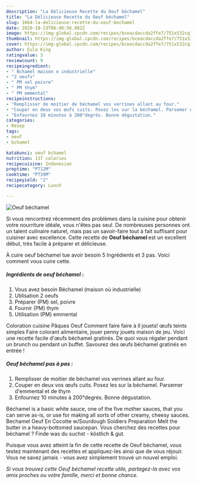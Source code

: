 ```yaml
---
description: "La Délicieuse Recette du Oeuf béchamel"
title: "La Délicieuse Recette du Oeuf béchamel"
slug: 1664-la-delicieuse-recette-du-oeuf-bechamel
date: 2020-10-23T06:48:56.882Z
image: https://img-global.cpcdn.com/recipes/bceacdaccda2ffe7/751x532cq70/oeuf-bechamel-photo-principale-de-la-recette.jpg
thumbnail: https://img-global.cpcdn.com/recipes/bceacdaccda2ffe7/751x532cq70/oeuf-bechamel-photo-principale-de-la-recette.jpg
cover: https://img-global.cpcdn.com/recipes/bceacdaccda2ffe7/751x532cq70/oeuf-bechamel-photo-principale-de-la-recette.jpg
author: Eula King
ratingvalue: 3
reviewcount: 9
recipeingredient:
- " Bchamel maison o industrielle"
- "2 oeufs"
- " PM sel poivre"
- " PM thym"
- " PM emmental"
recipeinstructions:
- "Remplisser de moitier de béchamel vos verrines allant au four."
- "Couper en deux vos œufs cuits. Posez les sur la béchamel. Parsemer d&#39;emmental et de thym"
- "Enfournez 10 minutes à 200°degrés. Bonne dégustation."
categories:
- Resep
tags:
- oeuf
- bchamel

katakunci: oeuf bchamel 
nutrition: 137 calories
recipecuisine: Indonesian
preptime: "PT12M"
cooktime: "PT39M"
recipeyield: "2"
recipecategory: Lunch

---
```



![Oeuf béchamel](https://img-global.cpcdn.com/recipes/bceacdaccda2ffe7/751x532cq70/oeuf-bechamel-photo-principale-de-la-recette.jpg)

Si vous rencontrez récemment des problèmes dans la cuisine pour obtenir votre nourriture idéale, vous n'êtes pas seul. De nombreuses personnes ont un talent culinaire naturel, mais pas un savoir-faire tout à fait suffisant pour cuisiner avec excellence. Cette recette de <strong> Oeuf béchamel </strong> est un excellent début, très facile à préparer et délicieuse.

<!--inarticleads1-->

À cuire oeuf béchamel tue avoir besoin 5 Ingrédients et 3 pas. Voici comment vous cuire cette.

##### Ingrédients de oeuf béchamel :

1. Vous avez besoin  Béchamel (maison où industrielle)
1. Utilisation 2 oeufs
1. Préparer  (PM) sel, poivre
1. Fournir  (PM) thym
1. Utilisation  (PM) emmental


Coloration cuisine Pâques Oeuf Comment faire faire à Il jouets! œufs teints simples Faire colorant alimentaire, jouer penny jouets maison de jeu. Voici une recette facile d&#39;œufs béchamel gratinés. De quoi vous régaler pendant un brunch ou pendant un buffet. Savourez des œufs béchamel gratinés en entrée ! 

<!--inarticleads2-->

##### Oeuf béchamel pas à pas :

1. Remplisser de moitier de béchamel vos verrines allant au four.
1. Couper en deux vos œufs cuits. Posez les sur la béchamel. Parsemer d&#39;emmental et de thym
1. Enfournez 10 minutes à 200°degrés. Bonne dégustation.


Béchamel is a basic white sauce, one of the five mother sauces, that you can serve as-is, or use for making all sorts of other creamy, cheesy sauces. Bechamel Oeuf En Cocotte w/Sourdough Soldiers Preparation Melt the butter in a heavy-bottomed saucepan. Vous cherchez des recettes pour béchamel ? Finde was du suchst - köstlich &amp; gut. 

<!--inarticleads1-->

<p>
Puisque vous avez atteint la fin de cette recette de Oeuf béchamel, vous testez maintenant des recettes et appliquez-les ainsi que de vous réjouir. Vous ne savez jamais - vous avez simplement trouvé un nouvel emploi.
</p>

<p>
<i>Si vous trouvez cette Oeuf béchamel recette utile, partagez-la avec vos amis proches ou votre famille, merci et bonne chance.</i>
</p>
